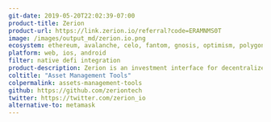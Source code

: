 ```yaml
---
git-date: 2019-05-20T22:02:39-07:00
product-title: Zerion
product-url: https://link.zerion.io/referral?code=ERAMNMS0T
image: /images/output_md/zerion.io.png
ecosystem: ethereum, avalanche, celo, fantom, gnosis, optimism, polygon, arbitrum, base, zksync, canto
platform: web, ios, android
filter: native defi integration
product-description: Zerion is an investment interface for decentralized finance, providing users with a single place to manage their entire DeFi portfolio in a non-custodial way. [Interview with Zerion co-founder](/zerion).
coltitle: "Asset Management Tools"
colpermalink: assets-management-tools
github: https://github.com/zeriontech
twitter: https://twitter.com/zerion_io
alternative-to: metamask
---
```

